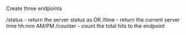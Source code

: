 Create three endpoints

/status - return the server status as OK
/time - return the current server time hh:mm AM/PM
/counter - count the total hits to the endpoint
